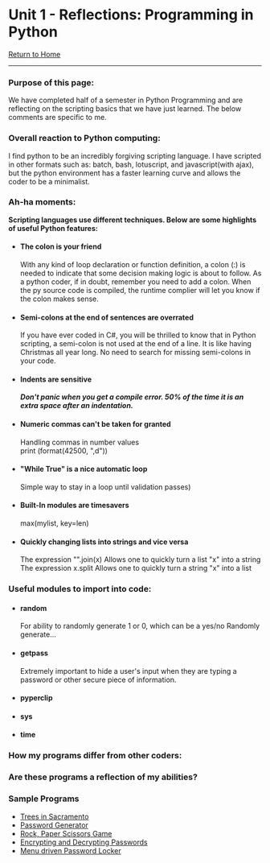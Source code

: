 # Unit 1 - Reflections: Programming in Python
[Return to Home](https://angie-gh.github.io/adix.github.io/)


*********************************************************************************** 


### Purpose of this page:
We have completed half of a semester in Python Programming and are reflecting on the scripting basics that we have just learned.  The below comments are specific to me.

### Overall reaction to Python computing:
I find python to be an incredibly forgiving scripting language. I have scripted in other formats such as: batch, bash, lotuscript, and javascript(with ajax), but the python environment has a faster learning curve and allows the coder to be a minimalist.    

### Ah-ha moments:
**Scripting languages use different techniques.  Below are some highlights of useful Python features:**
- #### The colon is your friend
	With any kind of loop declaration or function definition, a colon (:) is needed to indicate that some decision making logic is about to follow.  As a python coder, if in doubt, remember you need to add a colon.  When the py source code is compiled, the runtime complier will let you know if the colon makes sense.
- #### Semi-colons at the end of sentences are overrated
	If you have ever coded in C#, you will be thrilled to know that in Python scripting, a semi-colon is not used at the end of a line.  It is like having Christmas all year long.  No need to search for missing semi-colons in your code.
- #### Indents are sensitive
	***Don't panic when you get a compile error.  50% of the time it is an extra space after an indentation.***
- #### Numeric commas can't be taken for granted
	Handling commas in number values
	<br/>print (format(42500, ",d"))
- #### "While True" is a nice automatic loop
	Simple way to stay in a loop until validation passes)
- #### Built-In modules are timesavers
	max(mylist, key=len)
- #### Quickly changing lists into strings and vice versa
	The expression "".join(x)    Allows one to quickly turn a list "x" into a string
	<br/>The expression x.split    Allows one to quickly turn a string "x" into a list

### Useful modules to import into code:
- #### random
	For ability to randomly generate 1 or 0, which can be a yes/no 
	Randomly generate...
- #### getpass
	Extremely important to hide a user's input when they are typing a password or other secure piece of information.
- #### pyperclip

- #### sys

- #### time

### How my programs differ from other coders:

### Are these programs a reflection of my abilities?

### Sample Programs
- [Trees in Sacramento](https://angie-gh.github.io/adix.github.io/hackathon.md)
- [Password Generator](https://angie-gh.github.io/adix.github.io/hackathon.md)
- [Rock, Paper Scissors Game](https://angie-gh.github.io/adix.github.io/hackathon.md)
- [Encrypting and Decrypting Passwords](https://angie-gh.github.io/adix.github.io/hackathon.md)
- [Menu driven Password Locker](https://angie-gh.github.io/adix.github.io/hackathon.md)

